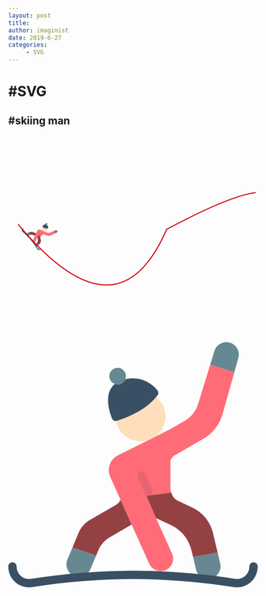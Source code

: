 ```yaml
---
layout: post
title: 
author: imaginist
date: 2019-6-27
categories:
     - SVG
---
```



# #SVG
## #skiing man


<!--more-->


<svg width="500" height="400" xmlns="http://www.w3.org/2000/svg">
   <g>
   <svg aria-hidden="true" focusable="false" data-prefix="fas" data-icon="car-side" class="svg-inline--fa fa-car-side fa-w-20" role="img" xmlns="http://www.w3.org/2000/svg" viewBox="0 0 4600 950" x="0" y="-200" fill="#cd0000"><path d="m464.214844 61.40625-24.40625 86.699219c-6.046875 21.402343-20.226563 39.597656-39.507813 50.6875l-58.964843 33.875c-5.277344 3.046875-8.527344 8.671875-8.535157 14.765625v51.199218c.035157 3.515626.640625 7.003907 1.792969 10.324219l-.9375.257813-50.347656 6.3125 20.308594 46.421875 32.511718 72.449219c2.890625 6.40625 3.015625 13.71875.355469 20.21875-2.664063 6.503906-7.882813 11.628906-14.433594 14.167968-13.203125 4.601563-27.710937-1.816406-33.195312-14.675781l-35.667969-79.53125-22.785156-50.773437-21.078125-46.761719c-7.515625-16.703125-.511719-36.359375 15.871093-44.542969l107.265626-53.589844 29.953124-17.324218c13.085938-7.535157 22.816407-19.769532 27.21875-34.21875l24.832032-80.894532zm0 0" fill="#ff6c77"/><path d="m253.1875 374.578125-45.226562 26.453125c-10.234376 5.941406-18.257813 15.046875-22.871094 25.941406l-4.777344 11.433594-48.726562-16.296875 12.96875-30.890625c4.617187-10.921875 12.679687-20.03125 22.957031-25.941406l52.648437-30.378906c4.449219-2.585938 8.019532-6.453126 10.242188-11.09375zm0 0" fill="#944143"/><path d="m429.742188 432.265625-50.347657 9.214844-3.328125-13.824219c-5.414062-22.886719-21.007812-42.035156-42.324218-51.96875l-29.867188-13.910156c-.097656.035156-.1875.09375-.257812.171875l-20.308594-46.421875 50.347656-6.3125.9375-.257813c1.820312 6.988281 6.371094 12.953125 12.628906 16.554688l30.636719 14.25c21.316406 9.933593 36.910156 29.082031 42.324219 51.96875zm0 0" fill="#944143"/><path d="m241.496094 69.964844c0 9.425781-7.640625 17.066406-17.066406 17.066406-9.425782 0-17.066407-7.640625-17.066407-17.066406 0-9.425782 7.640625-17.066406 17.066407-17.066406 9.425781 0 17.066406 7.640624 17.066406 17.066406zm0 0" fill="#668892"/><path d="m305.988281 98.953125c-15.535156-19.867187-41.335937-28.6875-65.78125-22.496094-2.640625 6.386719-8.871093 10.550781-15.777343 10.546875-1.886719-.019531-3.757813-.355468-5.53125-.996094-23.175782 18.652344-12.183594 55.269532-6.09375 70.6875 1.621093 4.148438 6.183593 6.328126 10.429687 4.984376 17.40625-5.460938 61.4375-21.769532 83.300781-52.667969 2.078125-3.101563 1.855469-7.203125-.546875-10.058594zm0 0" fill="#394f63"/><path d="m303.738281 112.65625c-22.640625 28.535156-63.796875 43.800781-80.503906 49.050781-.652344.152344-1.320313.230469-1.988281.230469 4.183594 22.277344 22.519531 39.15625 45.070312 41.480469 22.550782 2.324219 43.941406-10.457031 52.582032-31.414063 8.644531-20.957031 2.472656-45.101562-15.160157-59.347656zm0 0" fill="#fedebb"/><path d="m472.320312 32.648438-8.105468 28.757812-49.75-14.933594 8.621094-27.90625c2.511718-8.792968 9.53125-15.578125 18.40625-17.800781 8.871093-2.21875 18.257812.464844 24.617187 7.042969 6.359375 6.574218 8.726563 16.042968 6.210937 24.839844zm0 0" fill="#668892"/><path d="m287.925781 315.535156c-3.394531.003906-6.46875-2.007812-7.824219-5.117187l-14.851562-33.964844c-1.710938-4.28125.28125-9.148437 4.507812-10.992187 4.226563-1.847657 9.152344 0 11.128907 4.167968l14.847656 33.960938c1.148437 2.636718.894531 5.675781-.679687 8.082031-1.574219 2.40625-4.253907 3.859375-7.128907 3.863281zm0 0" fill="#e76573"/><path d="m420.609375 484.488281c-6.964844 3.050781-14.929687 2.855469-21.734375-.542969-6.808594-3.394531-11.753906-9.632812-13.507812-17.035156l-5.972657-25.429687 50.347657-9.214844 5.117187 21.503906c3.285156 12.335938-2.707031 25.257813-14.25 30.71875zm0 0" fill="#668892"/><path d="m180.3125 438.40625-11.949219 28.246094c-2.953125 7-8.859375 12.332031-16.121093 14.554687-7.265626 2.222657-15.144532 1.113281-21.511719-3.035156-10.453125-7.320313-14.246094-21.027344-9.042969-32.679687l9.898438-23.382813zm0 0" fill="#668892"/><path d="m466.347656 503.433594c-.484375-.003906-.972656-.046875-1.449218-.128906-69.113282-10.859376-138.9375-16.523438-208.898438-16.941407-69.957031.417969-139.785156 6.082031-208.894531 16.941407-.480469.082031-.964844.125-1.449219.128906-11.84375.90625-23.527344-3.191406-32.203125-11.304688-8.679687-8.109375-13.558594-19.488281-13.453125-31.363281 0-4.714844 3.820312-8.535156 8.535156-8.535156 4.710938 0 8.535156 3.820312 8.535156 8.535156-.097656 7.230469 2.890626 14.15625 8.21875 19.046875 5.328126 4.886719 12.488282 7.269531 19.683594 6.550781 69.820313-10.933593 140.359375-16.640625 211.027344-17.066406 70.671875.425781 141.210938 6.132813 211.03125 17.066406 7.191406.703125 14.339844-1.6875 19.664062-6.570312 5.324219-4.886719 8.320313-11.804688 8.238282-19.027344 0-4.714844 3.820312-8.535156 8.535156-8.535156 4.710938 0 8.53125 3.820312 8.53125 8.535156.109375 11.875-4.769531 23.253906-13.449219 31.363281-8.679687 8.113282-20.359375 12.210938-32.203125 11.304688zm0 0" fill="#394f63"/></svg>
    <animateMotion path="M20,180 q200,240 300,10 q180,-250 300,0" begin="0s" dur="3s" rotate="auto" repeatCount="indefinite"/>
	</g>
    <path d="M20,180 q200,240 300,10 q280,-150 200,0" stroke="#cd0000" stroke-width="2" fill="none" />
</svg>



<svg height="512pt" viewBox="0 -4 512.00342 512" width="512pt" xmlns="http://www.w3.org/2000/svg"><path d="m464.214844 61.40625-24.40625 86.699219c-6.046875 21.402343-20.226563 39.597656-39.507813 50.6875l-58.964843 33.875c-5.277344 3.046875-8.527344 8.671875-8.535157 14.765625v51.199218c.035157 3.515626.640625 7.003907 1.792969 10.324219l-.9375.257813-50.347656 6.3125 20.308594 46.421875 32.511718 72.449219c2.890625 6.40625 3.015625 13.71875.355469 20.21875-2.664063 6.503906-7.882813 11.628906-14.433594 14.167968-13.203125 4.601563-27.710937-1.816406-33.195312-14.675781l-35.667969-79.53125-22.785156-50.773437-21.078125-46.761719c-7.515625-16.703125-.511719-36.359375 15.871093-44.542969l107.265626-53.589844 29.953124-17.324218c13.085938-7.535157 22.816407-19.769532 27.21875-34.21875l24.832032-80.894532zm0 0" fill="#ff6c77"/><path d="m253.1875 374.578125-45.226562 26.453125c-10.234376 5.941406-18.257813 15.046875-22.871094 25.941406l-4.777344 11.433594-48.726562-16.296875 12.96875-30.890625c4.617187-10.921875 12.679687-20.03125 22.957031-25.941406l52.648437-30.378906c4.449219-2.585938 8.019532-6.453126 10.242188-11.09375zm0 0" fill="#944143"/><path d="m429.742188 432.265625-50.347657 9.214844-3.328125-13.824219c-5.414062-22.886719-21.007812-42.035156-42.324218-51.96875l-29.867188-13.910156c-.097656.035156-.1875.09375-.257812.171875l-20.308594-46.421875 50.347656-6.3125.9375-.257813c1.820312 6.988281 6.371094 12.953125 12.628906 16.554688l30.636719 14.25c21.316406 9.933593 36.910156 29.082031 42.324219 51.96875zm0 0" fill="#944143"/><path d="m241.496094 69.964844c0 9.425781-7.640625 17.066406-17.066406 17.066406-9.425782 0-17.066407-7.640625-17.066407-17.066406 0-9.425782 7.640625-17.066406 17.066407-17.066406 9.425781 0 17.066406 7.640624 17.066406 17.066406zm0 0" fill="#668892"/><path d="m305.988281 98.953125c-15.535156-19.867187-41.335937-28.6875-65.78125-22.496094-2.640625 6.386719-8.871093 10.550781-15.777343 10.546875-1.886719-.019531-3.757813-.355468-5.53125-.996094-23.175782 18.652344-12.183594 55.269532-6.09375 70.6875 1.621093 4.148438 6.183593 6.328126 10.429687 4.984376 17.40625-5.460938 61.4375-21.769532 83.300781-52.667969 2.078125-3.101563 1.855469-7.203125-.546875-10.058594zm0 0" fill="#394f63"/><path d="m303.738281 112.65625c-22.640625 28.535156-63.796875 43.800781-80.503906 49.050781-.652344.152344-1.320313.230469-1.988281.230469 4.183594 22.277344 22.519531 39.15625 45.070312 41.480469 22.550782 2.324219 43.941406-10.457031 52.582032-31.414063 8.644531-20.957031 2.472656-45.101562-15.160157-59.347656zm0 0" fill="#fedebb"/><path d="m472.320312 32.648438-8.105468 28.757812-49.75-14.933594 8.621094-27.90625c2.511718-8.792968 9.53125-15.578125 18.40625-17.800781 8.871093-2.21875 18.257812.464844 24.617187 7.042969 6.359375 6.574218 8.726563 16.042968 6.210937 24.839844zm0 0" fill="#668892"/><path d="m287.925781 315.535156c-3.394531.003906-6.46875-2.007812-7.824219-5.117187l-14.851562-33.964844c-1.710938-4.28125.28125-9.148437 4.507812-10.992187 4.226563-1.847657 9.152344 0 11.128907 4.167968l14.847656 33.960938c1.148437 2.636718.894531 5.675781-.679687 8.082031-1.574219 2.40625-4.253907 3.859375-7.128907 3.863281zm0 0" fill="#e76573"/><path d="m420.609375 484.488281c-6.964844 3.050781-14.929687 2.855469-21.734375-.542969-6.808594-3.394531-11.753906-9.632812-13.507812-17.035156l-5.972657-25.429687 50.347657-9.214844 5.117187 21.503906c3.285156 12.335938-2.707031 25.257813-14.25 30.71875zm0 0" fill="#668892"/><path d="m180.3125 438.40625-11.949219 28.246094c-2.953125 7-8.859375 12.332031-16.121093 14.554687-7.265626 2.222657-15.144532 1.113281-21.511719-3.035156-10.453125-7.320313-14.246094-21.027344-9.042969-32.679687l9.898438-23.382813zm0 0" fill="#668892"/><path d="m466.347656 503.433594c-.484375-.003906-.972656-.046875-1.449218-.128906-69.113282-10.859376-138.9375-16.523438-208.898438-16.941407-69.957031.417969-139.785156 6.082031-208.894531 16.941407-.480469.082031-.964844.125-1.449219.128906-11.84375.90625-23.527344-3.191406-32.203125-11.304688-8.679687-8.109375-13.558594-19.488281-13.453125-31.363281 0-4.714844 3.820312-8.535156 8.535156-8.535156 4.710938 0 8.535156 3.820312 8.535156 8.535156-.097656 7.230469 2.890626 14.15625 8.21875 19.046875 5.328126 4.886719 12.488282 7.269531 19.683594 6.550781 69.820313-10.933593 140.359375-16.640625 211.027344-17.066406 70.671875.425781 141.210938 6.132813 211.03125 17.066406 7.191406.703125 14.339844-1.6875 19.664062-6.570312 5.324219-4.886719 8.320313-11.804688 8.238282-19.027344 0-4.714844 3.820312-8.535156 8.535156-8.535156 4.710938 0 8.53125 3.820312 8.53125 8.535156.109375 11.875-4.769531 23.253906-13.449219 31.363281-8.679687 8.113282-20.359375 12.210938-32.203125 11.304688zm0 0" fill="#394f63"/></svg>
